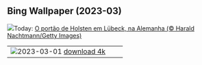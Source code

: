 ## Bing Wallpaper (2023-03)
![](https://www.bing.com/th?id=OHR.LuebeckCityGate_PT-BR1795689209_UHD.jpg&w=1000)Today: [O portão de Holsten em Lübeck, na Alemanha (© Harald Nachtmann/Getty Images)](https://www.bing.com/th?id=OHR.LuebeckCityGate_PT-BR1795689209_UHD.jpg)

|      |      |      |
| :----: | :----: | :----: |
|![](https://www.bing.com/th?id=OHR.AtraniAmalfi_PT-BR0850219257_UHD.jpg&pid=hp&w=384&h=216&rs=1&c=4)2023-03-01 [download 4k](https://www.bing.com/th?id=OHR.AtraniAmalfi_PT-BR0850219257_UHD.jpg)|